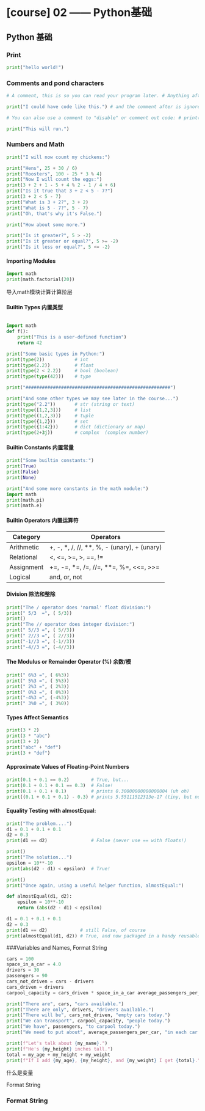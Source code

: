 # [course] 02 —— Python基础

## Python 基础

### Print

```py
print("hello world!")

```

### Comments and pond characters

```py
# A comment, this is so you can read your program later. # Anything after the # is ignored by python.

print("I could have code like this.") # and the comment after is ignored

# You can also use a comment to "disable" or comment out code: # print("This won't run.")

print("This will run.")
```

### Numbers and Math

```py
print("I will now count my chickens:")

print("Hens", 25 + 30 / 6) 
print("Roosters", 100 - 25 * 3 % 4) 
print("Now I will count the eggs:") 
print(3 + 2 + 1 - 5 + 4 % 2 - 1 / 4 + 6) 
print("Is it true that 3 + 2 < 5 - 7?") 
print(3 + 2 < 5 - 7) 
print("What is 3 + 2?", 3 + 2) 
print("What is 5 - 7?", 5 - 7) 
print("Oh, that's why it's False.")

print("How about some more.")

print("Is it greater?", 5 > -2) 
print("Is it greater or equal?", 5 >= -2) 
print("Is it less or equal?", 5 <= -2)

```

#### Importing Modules

```py
import math
print(math.factorial(20))
```

导入math模块计算计算阶层

#### Builtin Types 内置类型

```py

import math
def f():
    print("This is a user-defined function")
    return 42

print("Some basic types in Python:")
print(type(2))           # int
print(type(2.2))         # float
print(type(2 < 2.2))     # bool (boolean)
print(type(type(42)))    # type

print("#####################################################")

print("And some other types we may see later in the course...")
print(type("2.2"))       # str (string or text)
print(type([1,2,3]))     # list
print(type((1,2,3)))     # tuple
print(type({1,2}))       # set
print(type({1:42}))      # dict (dictionary or map)
print(type(2+3j))        # complex  (complex number)
```

#### Builtin Constants 内置常量

```py
print("Some builtin constants:")
print(True)
print(False)
print(None)

print("And some more constants in the math module:")
import math
print(math.pi)
print(math.e)
```

#### Builtin Operators 内置运算符


| Category | Operators |
| --- | --- |
| Arithmetic | +, -, *, /, //, **, %, - (unary), + (unary) |
| Relational | <, <=, >=, >, ==, != |
| Assignment | +=, -=, *=, /=, //=, **=, %=, <<=, >>= |
| Logical | and, or, not |

#### Division 除法和整除

```py
print("The / operator does 'normal' float division:")
print(" 5/3  =", ( 5/3))
print()
print("The // operator does integer division:")
print(" 5//3 =", ( 5//3))
print(" 2//3 =", ( 2//3))
print("-1//3 =", (-1//3))
print("-4//3 =", (-4//3))
```

#### The Modulus or Remainder Operator (%) 余数/模

```py
print(" 6%3 =", ( 6%3))
print(" 5%3 =", ( 5%3))
print(" 2%3 =", ( 2%3))
print(" 0%3 =", ( 0%3))
print("-4%3 =", (-4%3))
print(" 3%0 =", ( 3%0))
```

#### Types Affect Semantics

```py
print(3 * 2)
print(3 * "abc")
print(3 + 2)
print("abc" + "def")
print(3 + "def")
```

#### Approximate Values of Floating-Point Numbers

```py
print(0.1 + 0.1 == 0.2)        # True, but...
print(0.1 + 0.1 + 0.1 == 0.3)  # False!
print(0.1 + 0.1 + 0.1)         # prints 0.30000000000000004 (uh oh)
print((0.1 + 0.1 + 0.1) - 0.3) # prints 5.55111512313e-17 (tiny, but non-zero!)
```

#### Equality Testing with almostEqual:

```py
print("The problem....")
d1 = 0.1 + 0.1 + 0.1
d2 = 0.3
print(d1 == d2)                # False (never use == with floats!)

print()
print("The solution...")
epsilon = 10**-10
print(abs(d2 - d1) < epsilon)  # True!

print()
print("Once again, using a useful helper function, almostEqual:")

def almostEqual(d1, d2):
    epsilon = 10**-10
    return (abs(d2 - d1) < epsilon)

d1 = 0.1 + 0.1 + 0.1
d2 = 0.3
print(d1 == d2)            # still False, of course
print(almostEqual(d1, d2)) # True, and now packaged in a handy reusable function!

```



###Variables and Names, Format String

```py
cars = 100 
space_in_a_car = 4.0 
drivers = 30 
passengers = 90 
cars_not_driven = cars - drivers 
cars_driven = drivers 
carpool_capacity = cars_driven * space_in_a_car average_passengers_per_car = passengers / cars_driven

print("There are", cars, "cars available.") 
print("There are only", drivers, "drivers available.") 
print("There will be", cars_not_driven, "empty cars today.") 
print("We can transport", carpool_capacity, "people today.") 
print("We have", passengers, "to carpool today.") 
print("We need to put about", average_passengers_per_car, "in each car.")

print(f"Let's talk about {my_name}.") 
print(f"He's {my_height} inches tall.")
total = my_age + my_height + my_weight 
print(f"If I add {my_age}, {my_height}, and {my_weight} I get {total}.")
```

什么是变量

Format String

### Format String 

